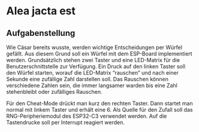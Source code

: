 # Alea jacta est

## Aufgabenstellung

Wie Cäsar bereits wusste, werden wichtige Entscheidungen per Würfel
gefällt. Aus diesem Grund soll ein Würfel mit dem ESP-Board
implementiert werden.
Grundsätzlich stehen zwei Taster und eine LED-Matrix für die
Benutzerschnittstelle zur Verfügung. Ein Druck auf den linken Taster soll
den Würfel starten, worauf die LED-Matrix “rauschen” und nach einer
Sekunde eine zufällige Zahl darstellen soll. Das Rauschen können
verschiedene Zahlen sein, die immer langsamer warden bis eine Zahl
stehenbleibt oder zufälliges Rauschen.

Für den Cheat-Mode drückt man kurz den rechten Taster. Dann startet man
normal mit linkem Taster und erhält eine 6.
Als Quelle für den Zufall soll das RNG-Peripheriemodul des ESP32-C3
verwendet werden. Auf die Tastendrucke soll per Interrupt reagiert
werden.